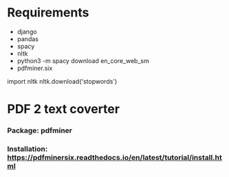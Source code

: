 # Requirements
* django
* pandas
* spacy
* nltk
* python3 -m spacy download en_core_web_sm
* pdfminer.six

import nltk
nltk.download('stopwords')

# PDF 2 text coverter
### Package: pdfminer
### Installation: https://pdfminersix.readthedocs.io/en/latest/tutorial/install.html
